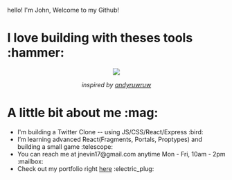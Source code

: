 hello! I'm John, Welcome to my Github!

<h1>
  I love building with theses tools :hammer:
</h1>

<p align="center">
  <img src="https://johnevin-profile-page.vercel.app/api/skills">
</p>

<p align="center"> 
  <i>inspired by <a href="https://github.com/andyruwruw">andyruwruw</a></i>
</p>

<h1>
  A little bit about me :mag:
</h1>

<ul> 
<li>I'm building a Twitter Clone -- using JS/CSS/React/Express :bird:</li>
<li>I’m learning advanced React(Fragments, Portals, Proptypes) and building a small game :telescope:</li>
<li>You can reach me at jnevin17@gmail.com anytime Mon - Fri, 10am - 2pm :mailbox:</li>
<li>Check out my portfolio right <a href="https://www.johnevin.com">here</a> :electric_plug:</li> 
 </ul>